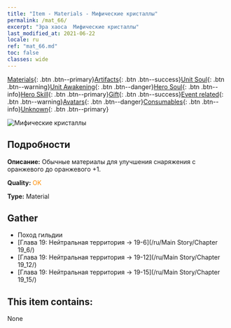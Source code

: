 ```yaml
---
title: "Item - Materials - Мифические кристаллы"
permalink: /mat_66/
excerpt: "Эра хаоса  Мифические кристаллы"
last_modified_at: 2021-06-22
locale: ru
ref: "mat_66.md"
toc: false
classes: wide
---
```

 [Materials](/ItemsRU/){: .btn .btn--primary}[Artifacts](/ItemsRU/Artifacts/){: .btn .btn--success}[Unit Soul](/ItemsRU/UnitSoul/){: .btn .btn--warning}[Unit Awakening](/ItemsRU/UnitAwakening/){: .btn .btn--danger}[Hero Soul](/ItemsRU/HeroSoul/){: .btn .btn--info}[Hero Skill](/ItemsRU/HeroSkill/){: .btn .btn--primary}[Gift](/ItemsRU/Gift/){: .btn .btn--success}[Event related](/ItemsRU/Events/){: .btn .btn--warning}[Avatars](/ItemsRU/Avatars/){: .btn .btn--danger}[Consumables](/ItemsRU/Consumables/){: .btn .btn--info}[Unknown](/ItemsRU/Unknown/){: .btn .btn--primary}

 ![Мифические кристаллы](/images/t/i_cailiao_shuijing3.png)

## Подробности
 **Описание:** Обычные материалы для улучшения снаряжения c оранжевого до оранжевого +1.

 **Quality:** <span style="color: #FF8C00">OK</span>

 **Type:** Material

## Gather

*    Поход гильдии 
*    [Глава 19: Нейтральная территория -> 19-6](/ru/Main Story/Chapter 19_6/) 
*    [Глава 19: Нейтральная территория -> 19-12](/ru/Main Story/Chapter 19_12/) 
*    [Глава 19: Нейтральная территория -> 19-15](/ru/Main Story/Chapter 19_15/) 

## This item contains:

  None

